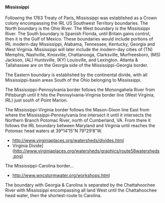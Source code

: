 #### Mississippi

Following the 1763 Treaty of Paris, Mississippi was established as a Crown colony encompassing the IRL US Southwest Territory boundaries.
The North boundary is the Ohio River.
The West boundary is the Mississippi River.
The South boundary is Spanish Florida, until Britain gains control, then it is the Gulf of Mexico.
These boundaries would include portions of IRL modern-day Mississippi, Alabama, Tennessee, Kentucky, Georgia and West Virginia.
Mississippi will later include the modern-day cities of (TN) Memphis, Nashville, Knoxville, Chattanooga, Clarksville, Murfreesboro, (MS) Jackson, (AL) Huntsville, (KY) Louisville, and Lexington.
Atlanta & Tallahassee are on the Georgia side of the Mississippi-Georgia border.

The Eastern boundary is established by the continental divide, with all Mississippi-basin areas South of the Ohio belonging to Mississippi.

The Mississippi-Pennsylvania border follows the Monongahela River from Pittsburgh until it hits the Pennsylvania-Virginia border line (West Virginia, IRL) just south of Point Marion.

The Mississippi-Virginia border follows the Mason-Dixon line East from where the Mississippi-Pennsylvania line intersect it until it intersects the Northern Branch Potomac River, north of Cumberland, VA. From there it follows the IRL boundary between Maryland and Virginia until reaches the Potomac head waters at 39°14′15″N 79°29′8″W.

* http://www.virginiaplaces.org/watersheds/divides.html
* Virginia Divide](http://www.virginiaplaces.org/watersheds/graphics/route58watersheds.png)

The Mississippi-Carolina border...

* http://www.wncstormwater.org/workshops.html

The boundary with Georgia & Carolina is separated by the Chattahoochee River with Mississippi encompassing all land West until the Chattahoochee head water, then the shortest-route to Carolina.
